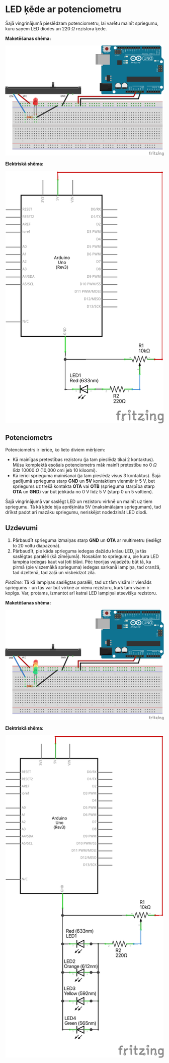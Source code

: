 # LED ķēde ar potenciometru

Šajā vingrinājumā pieslēdzam potenciometru, lai varētu mainīt 
spriegumu, kuru saņem LED diodes un $220~\Omega$ rezistora ķēde.

**Maketēšanas shēma:**

![](Potentiometer_bb.png)

**Elektriskā shēma:** 

![](Potentiometer_schem.png)


## Potenciometrs

Potenciometrs ir ierīce, ko lieto diviem mērķiem:

* Kā mainīgas pretestības rezistoru (ja tam pieslēdz tikai 2 kontaktus).
  Mūsu komplektā esošais potenciometrs māk mainīt pretestību no 
  $0~\Omega$ līdz $10000~\Omega$ (10,000 omi jeb $10$ kiloomi).  
* Kā ierīci sprieguma mainīšanai (ja tam pieslēdz visus 3 kontaktus). 
  Šajā gadījumā spriegums starp **GND** un **5V** kontaktiem 
  vienmēr ir $5~\text{V}$, bet spriegums uz trešā kontakta **OTA** vai **OTB**
  (sprieguma starpība starp **OTA** un **GND**) 
  var būt jebkāda no $0~\text{V}$ līdz $5~\text{V}$ (starp 0 un 5 voltiem).

Šajā vingrinājumā var saslēgt LED un rezistoru virknē un 
mainīt uz tiem spriegumu. Tā kā ķēde bija aprēķināta 5V (maksimālajam spriegumam), 
tad drīkst padot arī mazāku spriegumu, neriskējot nodedzināt LED diodi. 

## Uzdevumi

1. Pārbaudīt sprieguma izmaiņas starp **GND** un **OTA** ar multimetru 
   (ieslēgt to 20 voltu diapazonā). 
2. Pārbaudīt, pie kāda sprieguma iedegas dažādu krāsu LED, ja tās 
   saslēgtas paralēli (kā zīmējumā). Nosakām to spriegumu, pie kura LED lampiņa 
   iedegas kaut vai ļoti blāvi.
   Pēc teorijas vajadzētu būt tā, ka pirmā (pie viszemākā sprieguma) iedegas sarkanā 
   lampiņa, tad oranžā, tad dzeltenā, tad zaļā un visbeidzot zilā. 

*Piezīme:* Tā kā lampiņas saslēgtas paralēli, tad uz tām visām ir vienāds spriegums - 
un tās var būt virknē ar vienu rezistoru, kurš tām visām ir kopīgs. 
Var, protams, izmantot arī katrai LED lampiņai atsevišķu rezistoru. 

**Maketēšanas shēma:**

![](Potentiometer_multiple_LED_bb.png)

**Elektriskā shēma:** 

![](Potentiometer_multiple_LED_schem.png)


